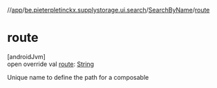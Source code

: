 //[app](../../../index.md)/[be.pieterpletinckx.supplystorage.ui.search](../index.md)/[SearchByName](index.md)/[route](route.md)

# route

[androidJvm]\
open override val [route](route.md): [String](https://kotlinlang.org/api/latest/jvm/stdlib/kotlin/-string/index.html)

Unique name to define the path for a composable
